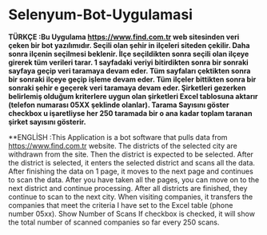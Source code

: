 # Selenyum-Bot-Uygulamasi
**TÜRKÇE :Bu Uygulama https://www.find.com.tr web sitesinden veri çeken bir bot yazılımıdır. Seçili olan şehir in ilçeleri siteden çekilir. Daha sonra ilçenin seçilmesi beklenir. İlçe seçildikten sonra seçili olan ilçeye girerek tüm verileri tarar. 1 sayfadaki veriyi bitirdikten sonra bir sonraki sayfaya geçip veri taramaya devam eder. Tüm sayfaları çektikten sonra bir sonraki ilçeye geçip işleme devam eder. Tüm ilçeler bittikten sonra bir sonraki şehir e geçerek veri taramaya devam eder. Şirketleri gezerken belirlemiş olduğum kriterlere uygun olan şirketleri Excel tablosuna aktarır (telefon numarası 05XX şeklinde olanlar). Tarama Sayısını göster checkbox u işaretliyse her 250 taramada bir o ana kadar toplam taranan şirket sayısını gösterir.**

**ENGLİSH :This Application is a bot software that pulls data from https://www.find.com.tr website. The districts of the selected city are withdrawn from the site. Then the district is expected to be selected. After the district is selected, it enters the selected district and scans all the data. After finishing the data on 1 page, it moves to the next page and continues to scan the data. After you have taken all the pages, you can move on to the next district and continue processing. After all districts are finished, they continue to scan to the next city. When visiting companies, it transfers the companies that meet the criteria I have set to the Excel table (phone number 05xx). Show Number of Scans If checkbox is checked, it will show the total number of scanned companies so far every 250 scans.
